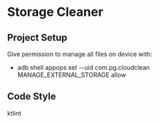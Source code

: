 Storage Cleaner
=============================

## Project Setup
Give permission to manage all files on device with:
- adb shell appops set --uid com.pg.cloudclean MANAGE_EXTERNAL_STORAGE allow

## Code Style
ktlint

